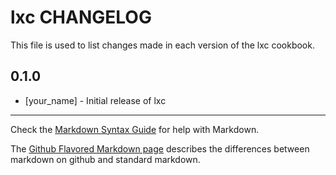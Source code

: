 lxc CHANGELOG
=============

This file is used to list changes made in each version of the lxc cookbook.

0.1.0
-----
- [your_name] - Initial release of lxc

- - -
Check the [Markdown Syntax Guide](http://daringfireball.net/projects/markdown/syntax) for help with Markdown.

The [Github Flavored Markdown page](http://github.github.com/github-flavored-markdown/) describes the differences between markdown on github and standard markdown.
